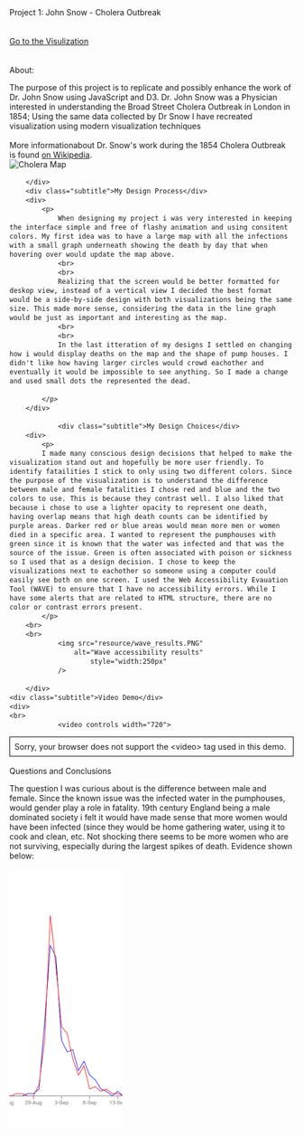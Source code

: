 <html lang="en">
<head>
	<meta charset="utf-8">
	<title>DataVis Project01</title>
	<link type="text/css" rel="stylesheet" href="css/stylesheet.css"/>
	<style>
	</style>
</head>
<body>
	<div>
		<div class="title">Project 1: John Snow - Cholera Outbreak</div>
		<br/>
		<br/>
         <div> <a href="proj1_vis.html">Go to the Visulization</a></div>
        <br/>
		<br/>
		<div class="subtitle">About:</div>
		<div>
			<p>
				The purpose of this project is to replicate and possibly enhance the work of Dr. John Snow using JavaScript and D3. Dr. John Snow was a Physician interested in understanding the Broad Street Cholera Outbreak in London in 1854; Using the same data collected by Dr Snow I have recreated visualization using modern visualization techniques
                <br><br>
				More informationabout Dr. Snow's work during the 1854 Cholera Outbreak is found <a href="https://en.wikipedia.org/wiki/1854_Broad_Street_cholera_outbreak"> on Wikipedia</a>.
                <br>
                <img src="https://upload.wikimedia.org/wikipedia/commons/2/27/Snow-cholera-map-1.jpg"
					alt="Cholera Map"
					style="width:500px"
				/>
			</p>
				
		</div>
		<div class="subtitle">My Design Process</div>
		<div>
			<p>
                When designing my project i was very interested in keeping the interface simple and free of flashy animation and using consitent colors. My first idea was to have a large map with all the infections with a small graph underneath showing the death by day that when hovering over would update the map above.
                <br>
                <br>
                Realizing that the screen would be better formatted for deskop view, instead of a vertical view I decided the best format would be a side-by-side design with both visualizations being the same size. This made more sense, considering the data in the line graph would be just as important and interesting as the map.
                <br>
                <br>
                In the last itteration of my designs I settled on changing how i would display deaths on the map and the shape of pump houses. I didn't like how having larger circles would crowd eachother and eventually it would be impossible to see anything. So I made a change and used small dots the represented the dead.

            </p>
		</div>
        
        		<div class="subtitle">My Design Choices</div>
		<div>
            <p>
            I made many conscious design decisions that helped to make the visualization stand out and hopefully be more user friendly. To identify fatailities I stick to only using two different colors. Since the purpose of the visualization is to understand the difference between male and female fatalities I chose red and blue and the two colors to use. This is because they contrast well. I also liked that because i chose to use a lighter opacity to represent one death, having overlap means that high death counts can be identified by purple areas. Darker red or blue areas would mean more men or women died in a specific area. I wanted to represent the pumphouses with green since it is known that the water was infected and that was the source of the issue. Green is often associated with poison or sickness so I used that as a design decision. I chose to keep the visualizations next to eachother so someone using a computer could easily see both on one screen. I used the Web Accessibility Evauation Tool (WAVE) to ensure that I have no accessibility errors. While I have some alerts that are related to HTML structure, there are no color or contrast errors present.
            </p>
	    <br>
	    <br>
	    		<img src="resource/wave_results.PNG"
					alt="Wave accessibility results"
		     			style="width:250px"
				/>
	    
		</div>
	<div class="subtitle">Video Demo</div>
	<div>
	<br>
		        <video controls width="720">
  <source src="resource/vis_demo.mp4" type="video/mp4">
<div style="border: 1px solid black ; padding: 8px ;">
Sorry, your browser does not support the &lt;video&gt; tag used in this demo.
</div>
</video>
</div>
<br>
<div>
        		<div class="subtitle">Questions and Conclusions</div>
		<div>
			<p>
            The question I was curious about is the difference between male and female. Since the known issue was the infected water in the pumphouses, would gender play a role in fatality. 19th century England being a male dominated society i felt it would have made sense that more women would have been infected (since they would be home gathering water, using it to cook and clean, etc. Not shocking there seems to be more women who are not surviving, especially during the largest spikes of death. Evidence shown below:
<br>
<br>
		<img src="resource/con_f.PNG"
					alt="Female Death Spike"
		     			style="width:200px"
				/>
            </p>
		</div>
	</div>
	</div>
</body>


</html>
